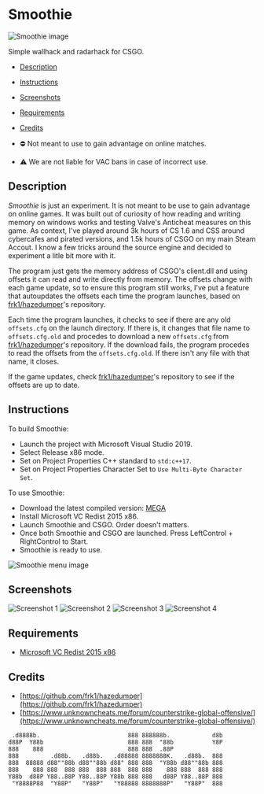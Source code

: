 # Smoothie

![Smoothie image](https://i.imgur.com/c2KcIwK.png)

Simple wallhack and radarhack for CSGO.

- [Description](#Description)
- [Instructions](#Instructions)
- [Screenshots](#Screenshots)
- [Requirements](#Requirements)
- [Credits](#Credits)


- ⛔ Not meant to use to gain advantage on online matches.
- ⚠️ We are not liable for VAC bans in case of incorrect use.


## Description

_Smoothie_ is just an experiment. It is not meant to be use to gain advantage on online games. 
It was built out of curiosity of how reading and writing memory on windows works and testing Valve's Anticheat measures on this game. 
As context, I've played around 3k hours of CS 1.6 and CSS around cybercafes and pirated versions, and 1.5k hours of CSGO on my main Steam Accout. I know a few tricks around the source engine and decided to experiment a litle bit more with it.

The program just gets the memory address of CSGO's client.dll and using offsets it can read and write directly from memory.
The offsets change with each game update, so to ensure this program still works, I've put a feature that autoupdates the offsets each time the program launches, based on [frk1/hazedumper](https://github.com/frk1/hazedumper)'s repository.

Each time the program launches, it checks to see if there are any old `offsets.cfg` on the launch directory. If there is, it changes that file name to `offsets.cfg.old` and procedes to download a new `offsets.cfg` from [frk1/hazedumper](https://github.com/frk1/hazedumper)'s repository. If the download fails, the program procedes to read the offsets from the `offsets.cfg.old`. If there isn't any file with that name, it closes.

If the game updates, check [frk1/hazedumper](https://github.com/frk1/hazedumper)'s repository to see if the offsets are up to date.

## Instructions

To build Smoothie: 
- Launch the project with Microsoft Visual Studio 2019. 
- Select Release x86 mode.
- Set on Project Properties C++ standard to `std:c++17`.
- Set on Project Properties Character Set to `Use Multi-Byte Character Set`.

To use Smoothie:
- Download the latest compiled version: [MEGA](https://mega.nz/folder/yyAXiIhB#RBZJv9kRIS7KGkS9g3e8og)
- Install Microsoft VC Redist 2015 x86.
- Launch Smoothie and CSGO. Order doesn't matters.
- Once both Smoothie and CSGO are launched. Press LeftControl + RightControl to Start.
- Smoothie is ready to use.

![Smoothie menu image](https://i.imgur.com/lpm645k.png?1)

## Screenshots

![Screenshot 1](https://i.imgur.com/qXs42vE.png)
![Screenshot 2](https://i.imgur.com/XvXPiE9.png)
![Screenshot 3](https://i.imgur.com/P6Z5zRD.png)
![Screenshot 4](https://i.imgur.com/ziyNkCR.png)

## Requirements

- [Microsoft VC Redist 2015 x86](https://www.microsoft.com/en-us/download/details.aspx?id=48145)

## Credits
- [https://github.com/frk1/hazedumper](https://github.com/frk1/hazedumper)
- [https://www.unknowncheats.me/forum/counterstrike-global-offensive/](https://www.unknowncheats.me/forum/counterstrike-global-offensive/)

```
 .d8888b.                         888 888888b.            d8b 
d88P  Y88b                        888 888  "88b           Y8P 
888    888                        888 888  .88P               
888         .d88b.   .d88b.   .d88888 8888888K.   .d88b.  888 
888  88888 d88""88b d88""88b d88" 888 888  "Y88b d88""88b 888 
888    888 888  888 888  888 888  888 888    888 888  888 888 
Y88b  d88P Y88..88P Y88..88P Y88b 888 888   d88P Y88..88P 888 
 "Y8888P88  "Y88P"   "Y88P"   "Y88888 8888888P"   "Y88P"  888 
```

